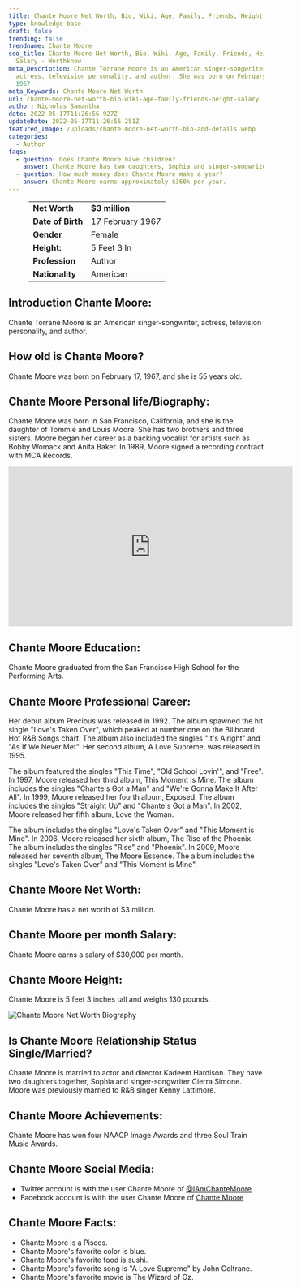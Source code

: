 ```yaml
---
title: Chante Moore Net Worth, Bio, Wiki, Age, Family, Friends, Height & Salary
type: knowledge-base
draft: false
trending: false
trendname: Chante Moore
seo_title: Chante Moore Net Worth, Bio, Wiki, Age, Family, Friends, Height &
  Salary - Worthknow
meta_Description: Chante Torrane Moore is an American singer-songwriter,
  actress, television personality, and author. She was born on February 17,
  1967.
meta_Keywords: Chante Moore Net Worth
url: chante-moore-net-worth-bio-wiki-age-family-friends-height-salary
author: Nicholas Samantha
date: 2022-05-17T11:26:56.927Z
updateDate: 2022-05-17T11:26:56.251Z
featured_Image: /uploads/chante-moore-net-worth-bio-and-details.webp
categories:
  - Author
faqs:
  - question: Does Chante Moore have children?
    answer: Chante Moore has two daughters, Sophia and singer-songwriter Cierra Simone.
  - question: How much money does Chante Moore make a year?
    answer: Chante Moore earns approximately $360k per year.
---
```

<figure class="wp-block-table is-style-stripes">
  <table>
    <tbody>
      <tr>
        <td>
          <strong>Net Worth</strong>
        </td>
        <td>
          <strong>$3 million</strong>
        </td>
      </tr>
      <tr>
        <td>
          <strong>Date of Birth</strong>
        </td>
        <td>17 February 1967</td>
      </tr>
      <tr>
        <td>
          <strong>Gender</strong>
        </td>
        <td>Female</td>
      </tr>
      <tr>
        <td>
          <strong>Height:</strong>
        </td>
        <td>5 Feet 3 In</td>
      </tr>
      <tr>
        <td>
          <strong>Profession</strong>
        </td>
        <td>Author</td>
      </tr>
      <tr>
        <td>
          <strong>Nationality</strong>
        </td>
        <td>American</td>
      </tr>
    </tbody>
  </table>
</figure>

## **Introduction Chante Moore:**

Chante Torrane Moore is an American singer-songwriter, actress, television personality, and author.

## **How old is Chante Moore?**

Chante Moore was born on February 17, 1967, and she is 55 years old.

## **Chante Moore Personal life/Biography:**

Chante Moore was born in San Francisco, California, and she is the daughter of Tommie and Louis Moore. She has two brothers and three sisters. Moore began her career as a backing vocalist for artists such as Bobby Womack and Anita Baker. In 1989, Moore signed a recording contract with MCA Records.

<iframe width="560" height="315" src="https://www.youtube.com/embed/Eg0-Yv4slFU" title="YouTube video player" frameborder="0" allow="accelerometer; autoplay; clipboard-write; encrypted-media; gyroscope; picture-in-picture" allowfullscreen></iframe>

## **Chante Moore Education:**

Chante Moore graduated from the San Francisco High School for the Performing Arts.

## **Chante Moore Professional Career:**

Her debut album Precious was released in 1992. The album spawned the hit single "Love's Taken Over", which peaked at number one on the Billboard Hot R&B Songs chart. The album also included the singles "It's Alright" and "As If We Never Met". Her second album, A Love Supreme, was released in 1995.

The album featured the singles "This Time", "Old School Lovin'", and "Free". In 1997, Moore released her third album, This Moment is Mine. The album includes the singles "Chante's Got a Man" and "We're Gonna Make It After All". In 1999, Moore released her fourth album, Exposed. The album includes the singles "Straight Up" and "Chante's Got a Man". In 2002, Moore released her fifth album, Love the Woman.

The album includes the singles "Love's Taken Over" and "This Moment is Mine". In 2006, Moore released her sixth album, The Rise of the Phoenix. The album includes the singles "Rise" and "Phoenix". In 2009, Moore released her seventh album, The Moore Essence. The album includes the singles "Love's Taken Over" and "This Moment is Mine".

## **Chante Moore Net Worth:**

Chante Moore has a net worth of $3 million.

## **Chante Moore per month Salary:**

Chante Moore earns a salary of $30,000 per month.

## **Chante Moore Height:**

Chante Moore is 5 feet 3 inches tall and weighs 130 pounds.

![Chante Moore Net Worth Biography](/uploads/chante-moore-net-worth-.webp)

## **Is Chante Moore Relationship Status Single/Married?**

Chante Moore is married to actor and director Kadeem Hardison. They have two daughters together, Sophia and singer-songwriter Cierra Simone. Moore was previously married to R&B singer Kenny Lattimore.

## **Chante Moore Achievements:**

Chante Moore has won four NAACP Image Awards and three Soul Train Music Awards.

## **Chante Moore Social Media:**

* Twitter account is with the user Chante Moore of <a href="https://twitter.com/iamchantemoore" target="_blank" rel="nofollow" rel="noopener">@IAmChanteMoore</a>
* Facebook account is with the user Chante Moore of <a href="https://www.facebook.com/chantemoorefans" target="_blank" rel="nofollow" rel="noopener">Chante Moore</a>

## **Chante Moore Facts:**

* Chante Moore is a Pisces.
* Chante Moore's favorite color is blue.
* Chante Moore's favorite food is sushi.
* Chante Moore's favorite song is "A Love Supreme" by John Coltrane.
* Chante Moore's favorite movie is The Wizard of Oz.